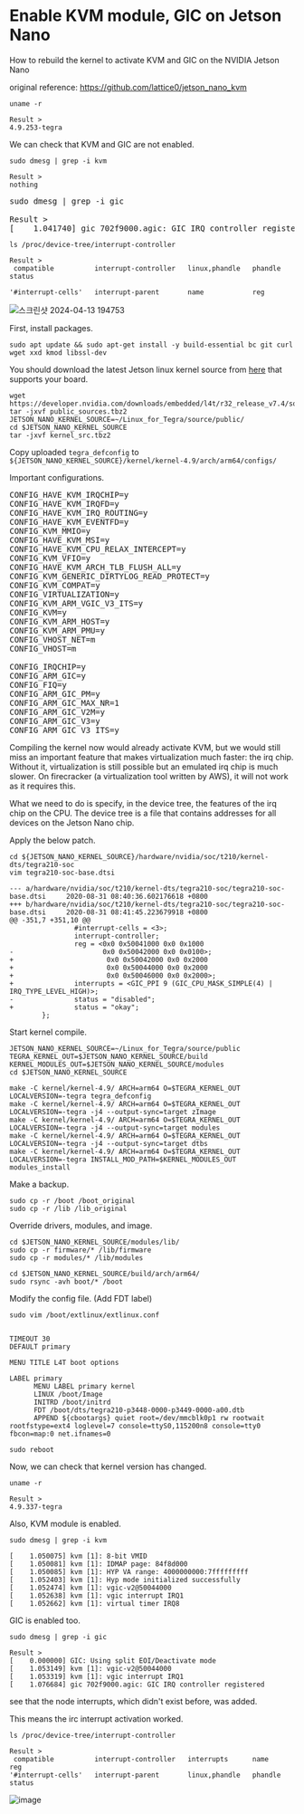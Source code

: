# Enable KVM module, GIC on Jetson Nano

How to rebuild the kernel to activate KVM and GIC on the NVIDIA Jetson Nano

original reference: https://github.com/lattice0/jetson_nano_kvm

<pre><code>uname -r

Result >
4.9.253-tegra</code></pre>

We can check that KVM and GIC are not enabled.

<pre><code>sudo dmesg | grep -i kvm

Result >
nothing</code></pre>

<pre><code></code>sudo dmesg | grep -i gic

Result ><br>[    1.041740] gic 702f9000.agic: GIC IRQ controller registered</code></pre>

<pre><code>ls /proc/device-tree/interrupt-controller

Result >
 compatible          interrupt-controller   linux,phandle   phandle   status
  
'#interrupt-cells'   interrupt-parent       name            reg</code></pre>

![스크린샷 2024-04-13 194753](https://github.com/yunhachoi/manual/assets/161846673/7707f9ba-6a85-452f-83ef-cd43305fcfc9)


First, install packages.

<pre><code>sudo apt update && sudo apt-get install -y build-essential bc git curl wget xxd kmod libssl-dev</code></pre>

You should download the latest Jetson linux kernel source from [here](https://developer.nvidia.com/embedded/jetson-linux-archive) that supports your board.

<pre><code>wget https://developer.nvidia.com/downloads/embedded/l4t/r32_release_v7.4/sources/t210/public_sources.tbz2
tar -jxvf public_sources.tbz2
JETSON_NANO_KERNEL_SOURCE=~/Linux_for_Tegra/source/public/
cd $JETSON_NANO_KERNEL_SOURCE
tar -jxvf kernel_src.tbz2</code></pre>

Copy uploaded `tegra_defconfig` to `${JETSON_NANO_KERNEL_SOURCE}/kernel/kernel-4.9/arch/arm64/configs/`

Important configurations.

<pre>
CONFIG_HAVE_KVM_IRQCHIP=y
CONFIG_HAVE_KVM_IRQFD=y
CONFIG_HAVE_KVM_IRQ_ROUTING=y
CONFIG_HAVE_KVM_EVENTFD=y
CONFIG_KVM_MMIO=y
CONFIG_HAVE_KVM_MSI=y
CONFIG_HAVE_KVM_CPU_RELAX_INTERCEPT=y
CONFIG_KVM_VFIO=y
CONFIG_HAVE_KVM_ARCH_TLB_FLUSH_ALL=y
CONFIG_KVM_GENERIC_DIRTYLOG_READ_PROTECT=y
CONFIG_KVM_COMPAT=y
CONFIG_VIRTUALIZATION=y
CONFIG_KVM_ARM_VGIC_V3_ITS=y
CONFIG_KVM=y
CONFIG_KVM_ARM_HOST=y
CONFIG_KVM_ARM_PMU=y
CONFIG_VHOST_NET=m
CONFIG_VHOST=m
 
CONFIG_IRQCHIP=y
CONFIG_ARM_GIC=y
CONFIG_FIQ=y
CONFIG_ARM_GIC_PM=y
CONFIG_ARM_GIC_MAX_NR=1
CONFIG_ARM_GIC_V2M=y
CONFIG_ARM_GIC_V3=y
CONFIG_ARM_GIC_V3_ITS=y</pre>

Compiling the kernel now would already activate KVM, but we would still miss an important feature that makes virtualization much faster: the irq chip. Without it, virtualization is still possible but an emulated irq chip is much slower. On firecracker (a virtualization tool written by AWS), it will not work as it requires this.

What we need to do is specify, in the device tree, the features of the irq chip on the CPU. The device tree is a file that contains addresses for all devices on the Jetson Nano chip.

Apply the below patch.

<pre><code>cd ${JETSON_NANO_KERNEL_SOURCE}/hardware/nvidia/soc/t210/kernel-dts/tegra210-soc
vim tegra210-soc-base.dtsi</code></pre>

```
--- a/hardware/nvidia/soc/t210/kernel-dts/tegra210-soc/tegra210-soc-base.dtsi     2020-08-31 08:40:36.602176618 +0800
+++ b/hardware/nvidia/soc/t210/kernel-dts/tegra210-soc/tegra210-soc-base.dtsi     2020-08-31 08:41:45.223679918 +0800
@@ -351,7 +351,10 @@
                #interrupt-cells = <3>;
                interrupt-controller;
                reg = <0x0 0x50041000 0x0 0x1000
-                      0x0 0x50042000 0x0 0x0100>;
+                       0x0 0x50042000 0x0 0x2000
+                       0x0 0x50044000 0x0 0x2000
+                       0x0 0x50046000 0x0 0x2000>;
+               interrupts = <GIC_PPI 9 (GIC_CPU_MASK_SIMPLE(4) | IRQ_TYPE_LEVEL_HIGH)>;
-               status = "disabled";
+               status = "okay";
        };
```

Start kernel compile.
 
<pre><code>JETSON_NANO_KERNEL_SOURCE=~/Linux_for_Tegra/source/public
TEGRA_KERNEL_OUT=$JETSON_NANO_KERNEL_SOURCE/build
KERNEL_MODULES_OUT=$JETSON_NANO_KERNEL_SOURCE/modules
cd $JETSON_NANO_KERNEL_SOURCE
  
make -C kernel/kernel-4.9/ ARCH=arm64 O=$TEGRA_KERNEL_OUT LOCALVERSION=-tegra tegra_defconfig
make -C kernel/kernel-4.9/ ARCH=arm64 O=$TEGRA_KERNEL_OUT LOCALVERSION=-tegra -j4 --output-sync=target zImage
make -C kernel/kernel-4.9/ ARCH=arm64 O=$TEGRA_KERNEL_OUT LOCALVERSION=-tegra -j4 --output-sync=target modules
make -C kernel/kernel-4.9/ ARCH=arm64 O=$TEGRA_KERNEL_OUT LOCALVERSION=-tegra -j4 --output-sync=target dtbs
make -C kernel/kernel-4.9/ ARCH=arm64 O=$TEGRA_KERNEL_OUT LOCALVERSION=-tegra INSTALL_MOD_PATH=$KERNEL_MODULES_OUT modules_install</code></pre>

Make a backup.

<pre><code>sudo cp -r /boot /boot_original
sudo cp -r /lib /lib_original</code></pre>

Override drivers, modules, and image.

<pre><code>cd $JETSON_NANO_KERNEL_SOURCE/modules/lib/
sudo cp -r firmware/* /lib/firmware
sudo cp -r modules/* /lib/modules</code></pre>


<pre><code>cd $JETSON_NANO_KERNEL_SOURCE/build/arch/arm64/
sudo rsync -avh boot/* /boot</code></pre>

Modify the config file. (Add FDT label)
```
sudo vim /boot/extlinux/extlinux.conf


TIMEOUT 30
DEFAULT primary

MENU TITLE L4T boot options

LABEL primary
      MENU LABEL primary kernel
      LINUX /boot/Image
      INITRD /boot/initrd
      FDT /boot/dts/tegra210-p3448-0000-p3449-0000-a00.dtb
      APPEND ${cbootargs} quiet root=/dev/mmcblk0p1 rw rootwait rootfstype=ext4 loglevel=7 console=ttyS0,115200n8 console=tty0 fbcon=map:0 net.ifnames=0
```

```
sudo reboot
```

Now, we can check that kernel version has changed.
```
uname -r

Result >
4.9.337-tegra
```

Also, KVM module is enabled.
```
sudo dmesg | grep -i kvm

[    1.050075] kvm [1]: 8-bit VMID
[    1.050081] kvm [1]: IDMAP page: 84f8d000
[    1.050085] kvm [1]: HYP VA range: 4000000000:7fffffffff
[    1.052403] kvm [1]: Hyp mode initialized successfully
[    1.052474] kvm [1]: vgic-v2@50044000
[    1.052638] kvm [1]: vgic interrupt IRQ1
[    1.052662] kvm [1]: virtual timer IRQ8
```

GIC is enabled too.
```
sudo dmesg | grep -i gic

Result > 
[    0.000000] GIC: Using split EOI/Deactivate mode
[    1.053149] kvm [1]: vgic-v2@50044000
[    1.053319] kvm [1]: vgic interrupt IRQ1
[    1.076684] gic 702f9000.agic: GIC IRQ controller registered
```

see that the node interrupts, which didn't exist before, was added.

This means the irc interrupt activation worked.
```
ls /proc/device-tree/interrupt-controller

Result >
 compatible          interrupt-controller   interrupts      name      reg
'#interrupt-cells'   interrupt-parent       linux,phandle   phandle   status
```

![image](https://github.com/yunhachoi/manual/assets/161846673/dddf1a45-b108-4fbf-bcb8-a52f43ca495d)
